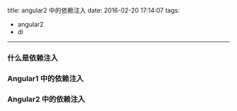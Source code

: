 title: angular2 中的依赖注入
date: 2016-02-20 17:14:07
tags: 
- angular2
- di
---

### 什么是依赖注入

### Angular1 中的依赖注入

### Angular2 中的依赖注入